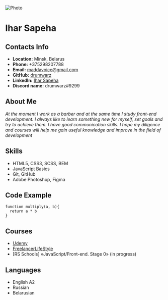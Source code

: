 ![Photo](/rsschool-cv/img/IMG_8703.jpg)

# __Ihar Sapeha__


## __Contacts Info__

* __Location:__ Minsk, Belarus
* __Phone:__ +375298207788
* __Email:__ maddavoice@gmail.com
* __GitHub:__ [drumwarz](https://github.com/drumwarz)
* __LinkedIn:__ [Ihar Sapeha](https://www.linkedin.com/in/ihar-sapeha-92618723b/)
* __Discord name:__ drumwarz#9299
                    
## __About Me__

*At the moment I work as a barber and at the same time I study front-end development. I always like to learn something new for myself, set goals and try to achieve them. I have good communication skills. I hope my diligence and courses will help me gain useful knowledge and improve in the field of development*


## __Skills__

- HTML5, CSS3, SCSS, BEM
- JavaScript Basics
- Git, GitHub
- Adobe Photoshop, Figma

## __Code Example__
```
function multiply(a, b){
  return a * b
}
```

## __Courses__ 

- [Udemy](https://www.udemy.com/course/javascript_full/)
- [FreelancerLifeStyle](https://www.youtube.com/c/FreelancerLifeStyle)
- [RS Schools] «JavaScript/Front-end. Stage 0» (in progress)

## __Languages__
* English А2
* Russian 
* Belarusian